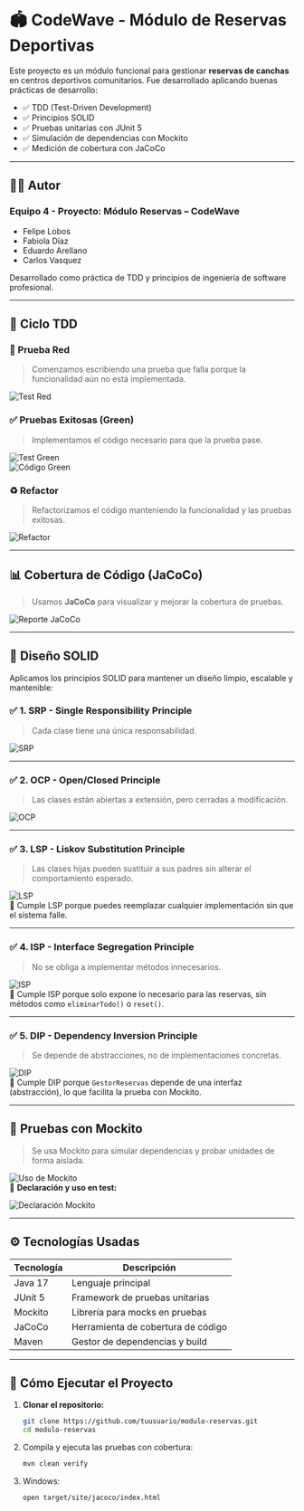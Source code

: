 # 🏟️ CodeWave - Módulo de Reservas Deportivas

Este proyecto es un módulo funcional para gestionar **reservas de canchas** en centros deportivos comunitarios. Fue desarrollado aplicando buenas prácticas de desarrollo:

- ✅ TDD (Test-Driven Development)
- ✅ Principios SOLID
- ✅ Pruebas unitarias con JUnit 5
- ✅ Simulación de dependencias con Mockito
- ✅ Medición de cobertura con JaCoCo

---

## 👨‍💻 Autor

### Equipo 4 - Proyecto: Módulo Reservas – CodeWave

- Felipe Lobos  
- Fabiola Díaz  
- Eduardo Arellano  
- Carlos Vasquez  

Desarrollado como práctica de TDD y principios de ingeniería de software profesional.

---

## 🔁 Ciclo TDD

### 🔴 Prueba Red

> Comenzamos escribiendo una prueba que falla porque la funcionalidad aún no está implementada.

![Test Red](assets/red.png)

### ✅ Pruebas Exitosas (Green)

> Implementamos el código necesario para que la prueba pase.

![Test Green](assets/green.png)  
![Código Green](assets/CodigoGreen.png)

### ♻️ Refactor

> Refactorizamos el código manteniendo la funcionalidad y las pruebas exitosas.

![Refactor](assets/refactor.png)

---

## 📊 Cobertura de Código (JaCoCo)

> Usamos **JaCoCo** para visualizar y mejorar la cobertura de pruebas.

![Reporte JaCoCo](assets/jacoco.png)

---

## 🧠 Diseño SOLID

Aplicamos los principios SOLID para mantener un diseño limpio, escalable y mantenible:

### ✅ 1. SRP - Single Responsibility Principle  
> Cada clase tiene una única responsabilidad.

![SRP](assets/s.png)

---

### ✅ 2. OCP - Open/Closed Principle  
> Las clases están abiertas a extensión, pero cerradas a modificación.

![OCP](assets/o.png)

---

### ✅ 3. LSP - Liskov Substitution Principle  
> Las clases hijas pueden sustituir a sus padres sin alterar el comportamiento esperado.

![LSP](assets/l.png)  
🧠 Cumple LSP porque puedes reemplazar cualquier implementación sin que el sistema falle.

---

### ✅ 4. ISP - Interface Segregation Principle  
> No se obliga a implementar métodos innecesarios.

![ISP](assets/l.png)  
🧠 Cumple ISP porque solo expone lo necesario para las reservas, sin métodos como `eliminarTodo()` o `reset()`.

---

### ✅ 5. DIP - Dependency Inversion Principle  
> Se depende de abstracciones, no de implementaciones concretas.

![DIP](assets/d.png)  
🧠 Cumple DIP porque `GestorReservas` depende de una interfaz (abstracción), lo que facilita la prueba con Mockito.

---

## 🧪 Pruebas con Mockito

> Se usa Mockito para simular dependencias y probar unidades de forma aislada.

![Uso de Mockito](assets/mock.png)  
📌 **Declaración y uso en test:**

![Declaración Mockito](assets/DMockito.png)

---

## ⚙️ Tecnologías Usadas

| Tecnología | Descripción |
|------------|-------------|
| Java 17 | Lenguaje principal |
| JUnit 5 | Framework de pruebas unitarias |
| Mockito | Librería para mocks en pruebas |
| JaCoCo | Herramienta de cobertura de código |
| Maven | Gestor de dependencias y build |

---

## 🚀 Cómo Ejecutar el Proyecto

1. **Clonar el repositorio:**

   ```bash
   git clone https://github.com/tuusuario/modulo-reservas.git
   cd modulo-reservas


2. Compila y ejecuta las pruebas con cobertura:
    ```bash    
    mvn clean verify

3. Windows:
    ```bash  
    open target/site/jacoco/index.html

